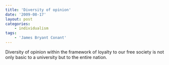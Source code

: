 ```yaml
---
title: 'Diversity of opinion'
date: '2009-08-17'
layout: post
categories:
    - individualism
tags:
    - 'James Bryant Conant'
---
```


Diversity of opinion within the framework of loyalty to our free society is not only basic to a university but to the entire nation.
